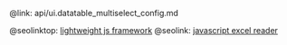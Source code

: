 @link: api/ui.datatable_multiselect_config.md

@seolinktop: [lightweight js framework](https://webix.com)
@seolink: [javascript excel reader](https://webix.com/widget/excel_viewer/)